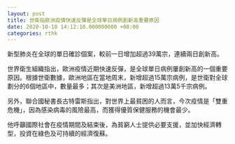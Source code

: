```yaml
---
layout: post
title: 世衛指歐洲疫情快速反彈是全球單日病例創新高重要原因
date: 2020-10-18 14:12:10.000000000 +08:00
categories: rthk
---
```


新型肺炎在全球的單日確診個案，較前一日增加超過39萬宗，連續兩日創新高。

世界衛生組織指出，歐洲疫情近期快速反彈，是全球單日病例屢創新高的一個重要原因。根據世衛數據，歐洲地區在當地周末，新增超過15萬宗病例，是世衛對全球劃分的6個地區中，數量最多；其次是美洲地區，新增超過13萬5千宗病例。

另外，聯合國秘書長古特雷斯指出，對世界上最貧困的人而言，今次疫情是「雙重危機」，因為感染病毒的風險最高，而獲得優質保健服務的機會最少。

他呼籲國際社會在疫情期間及結束後，為貧窮人士提供必要支援，並加快經濟轉型，投資在綠色及可持續的經濟復蘇。

